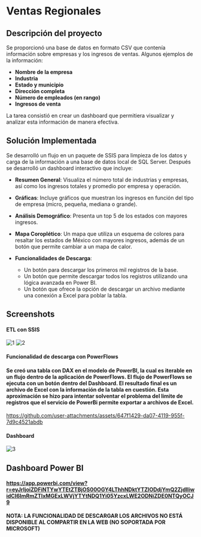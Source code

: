 # Ventas Regionales

## Descripción del proyecto

Se proporcionó una base de datos en formato CSV que contenía información sobre empresas y los ingresos de ventas. Algunos ejemplos de la información: 

- **Nombre de la empresa**
- **Industria**
- **Estado y municipio**
- **Dirección completa**
- **Número de empleados (en rango)**
- **Ingresos de venta**

La tarea consistió en crear un dashboard que permitiera visualizar y analizar esta información de manera efectiva. 

## Solución Implementada

Se desarrolló un flujo en un paquete de SSIS para limpieza de los datos y carga de la información a una base de datos local de SQL Server. Después se desarrolló un dashboard interactivo que incluye:

- **Resumen General**: Visualiza el número total de industrias y empresas, así como los ingresos totales y promedio por empresa y operación.
  
- **Gráficas**: Incluye gráficos que muestran los ingresos en función del tipo de empresa (micro, pequeña, mediana o grande).
  
- **Análisis Demográfico**: Presenta un top 5 de los estados con mayores ingresos.

- **Mapa Coroplético**: Un mapa que utiliza un esquema de colores para resaltar los estados de México con mayores ingresos, además de un botón que permite cambiar a un mapa de calor.

- **Funcionalidades de Descarga**: 
  - Un botón para descargar los primeros mil registros de la base.
  - Un botón que permite descargar todos los registros utilizando una lógica avanzada en Power BI.
  - Un botón que ofrece la opción de descargar un archivo mediante una conexión a Excel para poblar la tabla.

## Screenshots
#### **ETL con SSIS**
![1](https://github.com/user-attachments/assets/abb9dfce-7442-4b74-9530-7af00c912a64)
![2](https://github.com/user-attachments/assets/22d70e31-86fe-452f-8728-3bcc9a154e41)

#### **Funcionalidad de descarga con PowerFlows**
#### Se creó una tabla con DAX en el modelo de PowerBI, la cual es iterable en un flujo dentro de la aplicación de PowerFlows. El flujo de PowerFlows se ejecuta con un botón dentro del Dashboard. El resultado final es un archivo de Excel con la información de la tabla en cuestión. Esta aproximación se hizo para intentar solventar el problema del limite de registros que el servicio de PowerBi permite exportar a archivos de Excel.

https://github.com/user-attachments/assets/647f1429-da07-4119-955f-7d9c4521abdb

#### **Dashboard**
![3](https://github.com/user-attachments/assets/a660b65c-271c-4bb1-8c68-bd8ef92d3a78)


## Dashboard Power BI
#### https://app.powerbi.com/view?r=eyJrIjoiZDFiNTYwYTEtZTBjOS00OGY4LThhNDktYTZlODdjYmQ2ZjdlIiwidCI6ImRmZTIxMGExLWVjYTYtNDQ1Yi05YzcxLWE2ODNiZDE0NTQyOCJ9

**NOTA: LA FUNCIONALIDAD DE DESCARGAR LOS ARCHIVOS NO ESTÁ DISPONIBLE AL COMPARTIR EN LA WEB (NO SOPORTADA POR MICROSOFT)**



